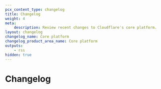 ```yaml
---
pcx_content_type: changelog
title: Changelog
weight: 4
meta:
    description: Review recent changes to Cloudflare's core platform.
layout: changelog
changelog_name: Core platform
changelog_product_area_name: Core platform
outputs:
    - rss
hidden: true
---
```


# Changelog

<!-- All changelog entries live in associated /data/changelogs/{productName}.yaml. This page needs to exist in order to house the associated RSS feed. -->